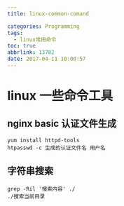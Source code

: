 ```yaml
---
title: linux-common-comand

categories: Programming
tags:
  - linux常用命令
toc: true
abbrlink: 13782
date: 2017-04-11 10:00:57
---
```


# linux 一些命令工具

## nginx basic 认证文件生成
```
yum install httpd-tools
htpasswd -c 生成的认证文件名 用户名
```

## 字符串搜索
```
grep -Ril '搜索内容' ./ 
./搜索当前目录
```
